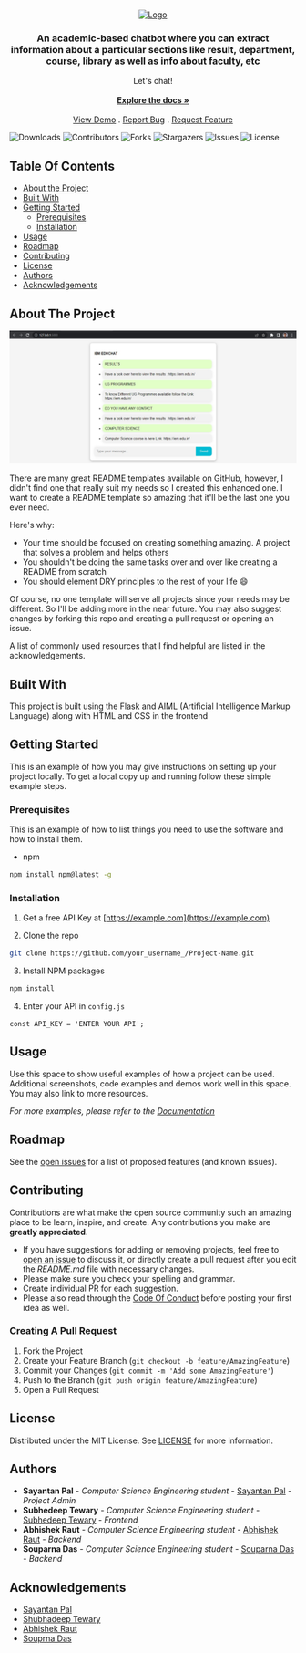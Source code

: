 <br/>
<p align="center">
  <a href="https://github.com/Sayantan135/Chatbot-using-AIML">
    <img src="https://www.kindpng.com/picc/m/179-1798038_chatbots-builder-pricing-crozdesk-free-chatbot-hd-png.png" alt="Logo" width="80" height="80">
  </a>

  <h3 align="center">An academic-based chatbot where you can extract information about a particular sections like result, department, course, library as well as info about faculty, etc</h3>

  <p align="center">
    Let's chat!
    <br/>
    <br/>
    <a href="https://github.com/Sayantan135/Chatbot-using-AIML"><strong>Explore the docs »</strong></a>
    <br/>
    <br/>
    <a href="https://github.com/Sayantan135/Chatbot-using-AIML">View Demo</a>
    .
    <a href="https://github.com/Sayantan135/Chatbot-using-AIML/issues">Report Bug</a>
    .
    <a href="https://github.com/Sayantan135/Chatbot-using-AIML/issues">Request Feature</a>
  </p>
</p>

![Downloads](https://img.shields.io/github/downloads/Sayantan135/Chatbot-using-AIML/total) ![Contributors](https://img.shields.io/github/contributors/Sayantan135/Chatbot-using-AIML?color=dark-green) ![Forks](https://img.shields.io/github/forks/Sayantan135/Chatbot-using-AIML?style=social) ![Stargazers](https://img.shields.io/github/stars/Sayantan135/Chatbot-using-AIML?style=social) ![Issues](https://img.shields.io/github/issues/Sayantan135/Chatbot-using-AIML) ![License](https://img.shields.io/github/license/Sayantan135/Chatbot-using-AIML) 

## Table Of Contents

* [About the Project](#about-the-project)
* [Built With](#built-with)
* [Getting Started](#getting-started)
  * [Prerequisites](#prerequisites)
  * [Installation](#installation)
* [Usage](#usage)
* [Roadmap](#roadmap)
* [Contributing](#contributing)
* [License](#license)
* [Authors](#authors)
* [Acknowledgements](#acknowledgements)

## About The Project

![Screen Shot](demo.jpeg)

There are many great README templates available on GitHub, however, I didn't find one that really suit my needs so I created this enhanced one. I want to create a README template so amazing that it'll be the last one you ever need.

Here's why:

* Your time should be focused on creating something amazing. A project that solves a problem and helps others
* You shouldn't be doing the same tasks over and over like creating a README from scratch
* You should element DRY principles to the rest of your life :smile:

Of course, no one template will serve all projects since your needs may be different. So I'll be adding more in the near future. You may also suggest changes by forking this repo and creating a pull request or opening an issue.

A list of commonly used resources that I find helpful are listed in the acknowledgements.

## Built With

This project is built using the Flask and AIML (Artificial Intelligence Markup Language) along with HTML and CSS in the frontend

## Getting Started

This is an example of how you may give instructions on setting up your project locally.
To get a local copy up and running follow these simple example steps.

### Prerequisites

This is an example of how to list things you need to use the software and how to install them.

* npm

```sh
npm install npm@latest -g
```

### Installation

1. Get a free API Key at [https://example.com](https://example.com)

2. Clone the repo

```sh
git clone https://github.com/your_username_/Project-Name.git
```

3. Install NPM packages

```sh
npm install
```

4. Enter your API in `config.js`

```JS
const API_KEY = 'ENTER YOUR API';
```

## Usage

Use this space to show useful examples of how a project can be used. Additional screenshots, code examples and demos work well in this space. You may also link to more resources.

_For more examples, please refer to the [Documentation](https://example.com)_

## Roadmap

See the [open issues](https://github.com/Sayantan135/Chatbot-using-AIML/issues) for a list of proposed features (and known issues).

## Contributing

Contributions are what make the open source community such an amazing place to be learn, inspire, and create. Any contributions you make are **greatly appreciated**.
* If you have suggestions for adding or removing projects, feel free to [open an issue](https://github.com/Sayantan135/Chatbot-using-AIML/issues/new) to discuss it, or directly create a pull request after you edit the *README.md* file with necessary changes.
* Please make sure you check your spelling and grammar.
* Create individual PR for each suggestion.
* Please also read through the [Code Of Conduct](https://github.com/Sayantan135/Chatbot-using-AIML/blob/main/CODE_OF_CONDUCT.md) before posting your first idea as well.

### Creating A Pull Request

1. Fork the Project
2. Create your Feature Branch (`git checkout -b feature/AmazingFeature`)
3. Commit your Changes (`git commit -m 'Add some AmazingFeature'`)
4. Push to the Branch (`git push origin feature/AmazingFeature`)
5. Open a Pull Request

## License

Distributed under the MIT License. See [LICENSE](https://github.com/Sayantan135/Chatbot-using-AIML/blob/main/LICENSE.md) for more information.

## Authors

* **Sayantan Pal** - *Computer Science Engineering student* - [Sayantan Pal](https://github.com/sayantan135) - *Project Admin*
* **Subhedeep Tewary** - *Computer Science Engineering student* - [Subhedeep Tewary](https://github.com/SubhadeepTewary) - *Frontend*
* **Abhishek Raut** - *Computer Science Engineering student* - [Abhishek Raut](https://github.com/abhishek10200) - *Backend*
* **Souparna Das** - *Computer Science Engineering student* - [Souparna Das](https://github.com/souparnadas) - *Backend*

## Acknowledgements

* [Sayantan Pal](https://github.com/sayantan135/)
* [Shubhadeep Tewary](https://github.com/SubhadeepTewary)
* [Abhishek Raut](https://github.com/abhishek10200/)
* [Souprna Das](https://github.com/souparnadas)
